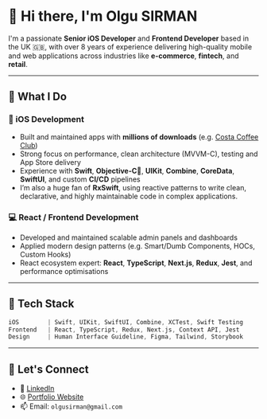 # 👋 Hi there, I'm Olgu SIRMAN

I'm a passionate **Senior iOS Developer** and **Frontend Developer** based in the UK 🇬🇧, with over 8 years of experience delivering high-quality mobile and web applications across industries like **e-commerce**, **fintech**, and **retail**.

---

## 🚀 What I Do

### 📱 iOS Development
- Built and maintained apps with **millions of downloads** (e.g. [Costa Coffee Club](https://apps.apple.com/gb/app/costa-coffee-club/id578627826))
- Strong focus on performance, clean architecture (MVVM-C), testing and App Store delivery
- Experience with **Swift**, **Objective-C**🦕, **UIKit**, **Combine**, **CoreData**, **SwiftUI**, and custom **CI/CD** pipelines
- I’m also a huge fan of **RxSwift**, using reactive patterns to write clean, declarative, and highly maintainable code in complex applications.

### 💻 React / Frontend Development
- Developed and maintained scalable admin panels and dashboards
- Applied modern design patterns (e.g. Smart/Dumb Components, HOCs, Custom Hooks)
- React ecosystem expert: **React**, **TypeScript**, **Next.js**, **Redux**, **Jest**, and performance optimisations

---

## 🧰 Tech Stack
```swift
iOS        | Swift, UIKit, SwiftUI, Combine, XCTest, Swift Testing
Frontend   | React, TypeScript, Redux, Next.js, Context API, Jest
Design     | Human Interface Guideline, Figma, Tailwind, Storybook
```

---

## 💬 Let's Connect

- 💼 [LinkedIn](https://www.linkedin.com/in/olgusirman)
- 🌐 [Portfolio Website](https://v0-ios-portfolio-website-olgusirman-4502s-projects.vercel.app)
- 📫 Email: `olgusirman@gmail.com`
